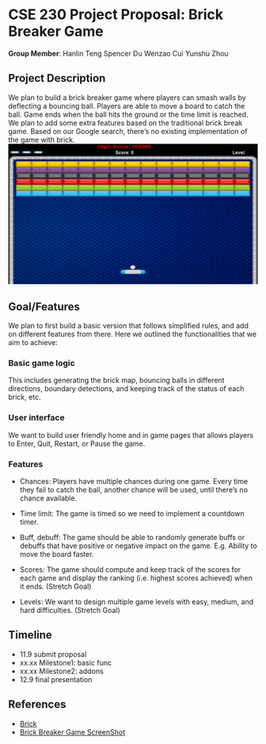 

# CSE 230 Project Proposal: Brick Breaker Game

**Group Member**: Hanlin Teng  Spencer Du  Wenzao Cui  Yunshu Zhou

 
## Project Description
We plan to build a brick breaker game where players can smash walls by deflecting a bouncing ball. Players are able to move a board to catch the ball. Game ends when the ball hits the ground or the time limit is reached. We plan to add some extra features based on the traditional brick break game. Based on our Google search, there’s no existing implementation of the game with brick.
![Screenshot](pictures/brick-breaker.jpg)

## Goal/Features
We plan to first build a basic version that follows simplified rules, and add on different features from there. Here we outlined the functionalities that we aim to achieve:
### Basic game logic
This includes generating the brick map, bouncing balls in different directions, boundary detections, and keeping track of the status of each brick, etc.
### User interface
We want to build user friendly home and in game pages that allows players to Enter, Quit, Restart, or Pause the game.
### Features
 -  Chances: Players have multiple chances during one game. Every time they fail to catch the ball, another chance will be used, until there’s no chance available.
-   Time limit: The game is timed so we need to implement a countdown timer.
    
-   Buff, debuff: The game should be able to randomly generate buffs or debuffs that have positive or negative impact on the game. E.g. Ability to move the board faster.
    
-   Scores: The game should compute and keep track of the scores for each game and display the ranking (i.e. highest scores achieved) when it ends. (Stretch Goal)
    
-   Levels: We want to design multiple game levels with easy, medium, and hard difficulties. (Stretch Goal)

    
## Timeline
-   11.9 submit proposal
-   xx.xx Milestone1: basic func
-   xx.xx Milestone2: addons
-   12.9 final presentation

## References
- [Brick](https://github.com/jtdaugherty/brick)
- [Brick Breaker Game ScreenShot](https://store.steampowered.com/app/874780/Brick_Breaker_Premium/)
